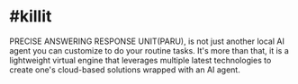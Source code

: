 # #killit
PRECISE ANSWERING RESPONSE UNIT(PARU), is not just another local AI agent you can customize to do your routine tasks. It's more than that, it is a lightweight virtual engine that leverages multiple latest technologies to create one's cloud-based solutions wrapped with an AI agent.
